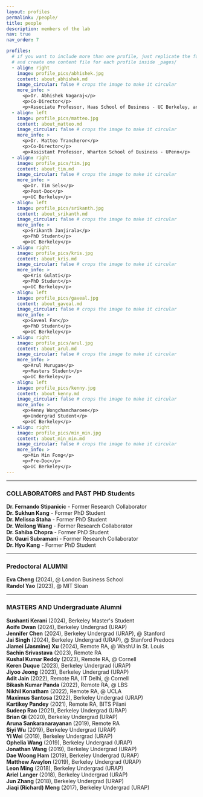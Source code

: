 ```yaml
---
layout: profiles
permalink: /people/
title: people
description: members of the lab
nav: true
nav_order: 7

profiles:
  # if you want to include more than one profile, just replicate the following block
  # and create one content file for each profile inside _pages/
  - align: right
    image: profile_pics/abhishek.jpg
    content: about_abhishek.md
    image_circular: false # crops the image to make it circular
    more_info: >
      <p>Dr. Abhishek Nagaraj</p>
      <p>Co-Director</p>
      <p>Associate Professor, Haas School of Business - UC Berkeley, and Faculty Research Fellow at NBER</p>
  - align: left
    image: profile_pics/matteo.jpg
    content: about_matteo.md
    image_circular: false # crops the image to make it circular
    more_info: >
      <p>Dr. Matteo Trancheror</p>
      <p>Co-Director</p>
      <p>Assistant Professor, Wharton School of Business - UPenn</p>
  - align: right
    image: profile_pics/tim.jpg
    content: about_tim.md
    image_circular: false # crops the image to make it circular
    more_info: >
      <p>Dr. Tim Sels</p>
      <p>Post-Doc</p>
      <p>UC Berkeley</p>
  - align: left
    image: profile_pics/srikanth.jpg
    content: about_srikanth.md
    image_circular: false # crops the image to make it circular
    more_info: >
      <p>Srikanth Janjirala</p>
      <p>PhD Student</p>
      <p>UC Berkeley</p>
  - align: right
    image: profile_pics/kris.jpg
    content: about_kris.md
    image_circular: false # crops the image to make it circular
    more_info: >
      <p>Kris Gulati</p>
      <p>PhD Student</p>
      <p>UC Berkeley</p>
  - align: left
    image: profile_pics/gaveal.jpg
    content: about_gaveal.md
    image_circular: false # crops the image to make it circular
    more_info: >
      <p>Gaveal Fan</p>
      <p>PhD Student</p>
      <p>UC Berkeley</p>
  - align: right
    image: profile_pics/arul.jpg
    content: about_arul.md
    image_circular: false # crops the image to make it circular
    more_info: >
      <p>Arul Murugan</p>
      <p>Masters Student</p>
      <p>UC Berkeley</p>
  - align: left
    image: profile_pics/kenny.jpg
    content: about_kenny.md
    image_circular: false # crops the image to make it circular
    more_info: >
      <p>Kenny Wongchamcharoen</p>
      <p>Undergrad Student</p>
      <p>UC Berkeley</p>
  - align: right
    image: profile_pics/min_min.jpg
    content: about_min_min.md
    image_circular: false # crops the image to make it circular
    more_info: >
      <p>Min Min Fong</p>
      <p>Pre-Doc</p>
      <p>UC Berkeley</p>
---
```


---

### COLLABORATORS and PAST PHD Students

**Dr. Fernando Stipanicic** - Former Research Collaborator  
**Dr. Sukhun Kang** - Former PhD Student  
**Dr. Melissa Staha** - Former PhD Student  
**Dr. Weilong Wang** - Former Research Collaborator  
**Dr. Sahiba Chopra** - Former PhD Student  
**Dr. Gauri Subramani** - Former Research Collaborator  
**Dr. Hyo Kang** - Former PhD Student

---

### Predoctoral ALUMNI

**Eva Cheng** (2024), @ London Business School  
**Randol Yao** (2023), @ MIT Sloan

---

### MASTERS AND Undergraduate Alumni

**Sushanti Kerani** (2024), Berkeley Master's Student  
**Aoife Dwan** (2024), Berkeley Undergrad (URAP)  
**Jennifer Chen** (2024), Berkeley Undergrad (URAP), @ Stanford  
**Jai Singh** (2024), Berkeley Undergrad (URAP), @ Stanford Predocs  
**Jiamei (Jasmine) Xu** (2024), Remote RA, @ WashU in St. Louis  
**Sachin Srivastava** (2023), Remote RA  
**Kushal Kumar Reddy** (2023), Remote RA, @ Cornell  
**Keren Duque** (2023), Berkeley Undergrad (URAP)  
**Jiyoo Jeong** (2023), Berkeley Undergrad (URAP)  
**Adit Jain** (2022), Remote RA, IIT Delhi, @ Cornell  
**Bikash Kumar Panda** (2022), Remote RA, @ LBS  
**Nikhil Konatham** (2022), Remote RA, @ UCLA  
**Maximus Santosa** (2022), Berkeley Undergrad (URAP)  
**Kartikey Pandey** (2021), Remote RA, BITS Pilani  
**Sudeep Rao** (2021), Berkeley Undergrad (URAP)  
**Brian Qi** (2020), Berkeley Undergrad (URAP)  
**Aruna Sankaranarayanan** (2019), Remote RA  
**Siyi Wu** (2019), Berkeley Undergrad (URAP)  
**Yi Wei** (2019), Berkeley Undergrad (URAP)  
**Ophelia Wang** (2019), Berkeley Undergrad (URAP)  
**Jonathan Wang** (2019), Berkeley Undergrad (URAP)  
**Dae Woong Ham** (2019), Berkeley Undergrad (URAP)  
**Matthew Avaylon** (2019), Berkeley Undergrad (URAP)  
**Leon Ming** (2018), Berkeley Undergrad (URAP)  
**Ariel Langer** (2018), Berkeley Undergrad (URAP)  
**Jun Zhang** (2018), Berkeley Undergrad (URAP)  
**Jiaqi (Richard) Meng** (2017), Berkeley Undergrad (URAP)
